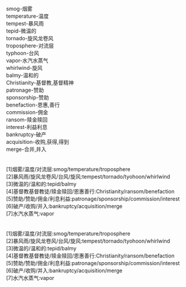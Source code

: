 smog-烟雾<br>
temperature-温度<br>
tempest-暴风雨<br>
tepid-微温的<br>
tornado-旋风龙卷风<br>
troposphere-对流层<br>
typhoon-台风<br>
vapor-水汽水蒸气<br>
whirlwind-旋风<br>
balmy-温和的<br>
Christianity-基督教,基督精神<br>
patronage-赞助<br>
sponsorship-赞助<br>
benefaction-恩惠,善行<br>
commission-佣金<br>
ransom-赎金赎回<br>
interest-利益利息<br>
bankruptcy-破产<br>
acquisition-收购,获得,得到<br>
merge-合并,并入<br>
<br>
<br>
[1]烟雾/温度/对流层:smog/temperature/troposphere<br>
[2]暴风雨/旋风龙卷风/台风/旋风:tempest/tornado/tyohoon/whirlwind<br>
[3]微温的/温和的:tepid/balmy<br>
[4]基督教基督教徒/赎金赎回/恩惠善行:Christianity/ransom/benefaction<br>
[5]赞助/赞助/佣金/利息利益:patronage/sponsorship/commission/interest<br>
[6]破产/收购/并入:bankruptcy/acquisition/merge<br>
[7]水汽水蒸气:vapor<br>
<br>
<br>
[1]烟雾/温度/对流层:smog/temperature/troposphere<br>
[2]暴风雨/旋风龙卷风/台风/旋风:tempest/tornado/tyohoon/whirlwind<br>
[3]微温的/温和的:tepid/balmy<br>
[4]基督教基督教徒/赎金赎回/恩惠善行:Christianity/ransom/benefaction<br>
[5]赞助/赞助/佣金/利息利益:patronage/sponsorship/commission/interest<br>
[6]破产/收购/并入:bankruptcy/acquisition/merge<br>
[7]水汽水蒸气:vapor<br>
<br>
<br>
